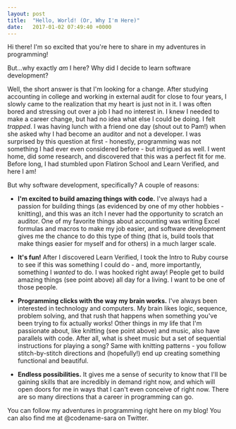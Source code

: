 ```yaml
---
layout: post
title:  "Hello, World! (Or, Why I'm Here)"
date:   2017-01-02 07:49:40 +0000
---
```


Hi there! I'm so excited that you're here to share in my adventures in programming!

But...why exactly *am* I here? Why did I decide to learn software development?

Well, the short answer is that I'm looking for a change. After studying accounting in college and working in external audit for close to four years, I slowly came to the realization that my heart is just not in it. I was often bored and stressing out over a job I had no interest in. I knew I needed to make a career change, but had no idea what else I could be doing. I felt *trapped*. I was having lunch with a friend one day (shout out to Pam!) when she asked why I had become an auditor and not a developer. I was surprised by this question at first - honestly, programming was not something I had ever even considered before - but intrigued as well. I went home, did some research, and discovered that this was a perfect fit for me. Before long, I had stumbled upon Flatiron School and Learn Verified, and here I am!

But why software development, specifically? A couple of reasons:


* **I'm excited to build amazing things with code.**  I've always had a passion for building things (as evidenced by one of my other hobbies - knitting), and this was an itch I never had the opportunity to scratch an auditor. One of my favorite things about accounting was writing Excel formulas and macros to make my job easier, and software development gives me the chance to do this type of thing (that is, build tools that make things easier for myself and for others) in a much larger scale.

* **It's fun!**  After I discovered Learn Verified, I took the Intro to Ruby course to see if this was something I could do - and, more importantly, something I *wanted* to do. I was hooked right away! People get to build amazing things (see point above) all day for a living. I want to be one of those people.

* **Programming clicks with the way my brain works.**  I've always been interested in technology and computers.  My brain likes logic, sequence, problem solving, and that rush that happens when something you've been trying to fix actually works! Other things in my life that I'm passionate about, like knitting (see point above) and music, also have parallels with code. After all, what is sheet music but a set of sequential instructions for playing a song? Same with knitting patterns - you follow stitch-by-stitch directions and (hopefully!) end up creating something functional and beautiful. 

* **Endless possibilities.**  It gives me a sense of security to know that I'll be gaining skills that are incredibly in demand right now, and which will open doors for me in ways that I can't even conceive of right now. There are so many directions that a career in programming can go. 

You can follow my adventures in programming right here on my blog! You can also find me at @codename-sara on Twitter.

